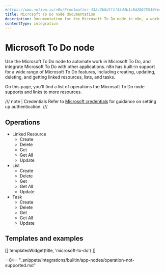 ```yaml
---
#https://www.notion.so/n8n/Frontmatter-432c2b8dff1f43d4b1c8d20075510fe4
title: Microsoft To Do node documentation
description: Documentation for the Microsoft To Do node in n8n, a workflow automation platform. Includes details of operations and configuration, and links to examples and credentials information.
contentType: integration
---
```


# Microsoft To Do node

Use the Microsoft To Do node to automate work in Microsoft To Do, and integrate Microsoft To Do with other applications. n8n has built-in support for a wide range of Microsoft To Do features, including creating, updating, deleting, and getting linked resources, lists, and tasks. 

On this page, you'll find a list of operations the Microsoft To Do node supports and links to more resources.

/// note | Credentials
Refer to [Microsoft credentials](/integrations/builtin/credentials/microsoft/) for guidance on setting up authentication.
///

## Operations

* Linked Resource
    * Create
    * Delete
    * Get
    * Get All
    * Update
* List
    * Create
    * Delete
    * Get
    * Get All
    * Update
* Task
    * Create
    * Delete
    * Get
    * Get All
    * Update

## Templates and examples

<!-- see https://www.notion.so/n8n/Pull-in-templates-for-the-integrations-pages-37c716837b804d30a33b47475f6e3780 -->
[[ templatesWidget(title, 'microsoft-to-do') ]]

--8<-- "_snippets/integrations/builtin/app-nodes/operation-not-supported.md"
